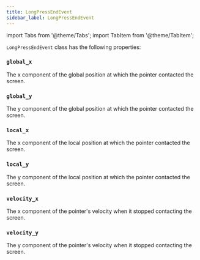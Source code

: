 ```yaml
---
title: LongPressEndEvent
sidebar_label: LongPressEndEvent
---
```

import Tabs from '@theme/Tabs';
import TabItem from '@theme/TabItem';

`LongPressEndEvent` class has the following properties:

### `global_x`

The x component of the global position at which the pointer contacted the screen.

### `global_y`

The y component of the global position at which the pointer contacted the screen.

### `local_x`

The x component of the local position at which the pointer contacted the screen.

### `local_y`

The y component of the local position at which the pointer contacted the screen.

### `velocity_x`

The x component of the pointer's velocity when it stopped contacting the screen.

### `velocity_y`

The y component of the pointer's velocity when it stopped contacting the screen.